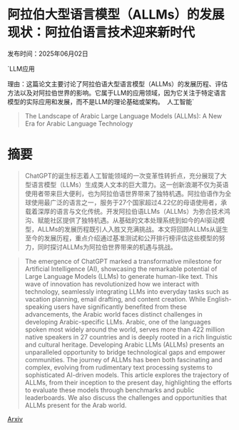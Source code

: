 # 阿拉伯大型语言模型（ALLMs）的发展现状：阿拉伯语言技术迎来新时代

发布时间：2025年06月02日

`LLM应用

理由：这篇论文主要讨论了阿拉伯语大型语言模型（ALLMs）的发展历程、评估方法以及对阿拉伯世界的影响。它属于LLM的应用领域，因为它关注于特定语言模型的实际应用和发展，而不是LLM的理论基础或架构。` `人工智能`

> The Landscape of Arabic Large Language Models (ALLMs): A New Era for Arabic Language Technology

# 摘要

> ChatGPT的诞生标志着人工智能领域的一次变革性转折点，充分展现了大型语言模型（LLMs）生成类人文本的巨大潜力。这一创新浪潮不仅为英语使用者带来巨大便利，也为阿拉伯语世界带来了独特机遇。阿拉伯语作为全球使用最广泛的语言之一，服务于27个国家超过4.22亿的母语使用者，承载着深厚的语言与文化传统。开发阿拉伯语LLMs（ALLMs）为弥合技术鸿沟、赋能社区提供了独特机遇。从基础的文本处理系统到如今的AI驱动模型，ALLMs的发展历程既引人入胜又充满挑战。本文将回顾ALLMs从诞生至今的发展历程，重点介绍通过基准测试和公开排行榜评估这些模型的努力，同时探讨ALLMs为阿拉伯世界带来的机遇与挑战。

> The emergence of ChatGPT marked a transformative milestone for Artificial Intelligence (AI), showcasing the remarkable potential of Large Language Models (LLMs) to generate human-like text. This wave of innovation has revolutionized how we interact with technology, seamlessly integrating LLMs into everyday tasks such as vacation planning, email drafting, and content creation. While English-speaking users have significantly benefited from these advancements, the Arabic world faces distinct challenges in developing Arabic-specific LLMs. Arabic, one of the languages spoken most widely around the world, serves more than 422 million native speakers in 27 countries and is deeply rooted in a rich linguistic and cultural heritage. Developing Arabic LLMs (ALLMs) presents an unparalleled opportunity to bridge technological gaps and empower communities. The journey of ALLMs has been both fascinating and complex, evolving from rudimentary text processing systems to sophisticated AI-driven models. This article explores the trajectory of ALLMs, from their inception to the present day, highlighting the efforts to evaluate these models through benchmarks and public leaderboards. We also discuss the challenges and opportunities that ALLMs present for the Arab world.

[Arxiv](https://arxiv.org/abs/2506.01340)